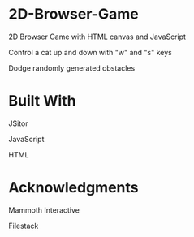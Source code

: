 # 2D-Browser-Game
2D Browser Game with HTML canvas and JavaScript

Control a cat up and down with "w" and "s" keys 

Dodge randomly generated obstacles

# Built With
JSitor

JavaScript

HTML




# Acknowledgments
Mammoth Interactive

Filestack
